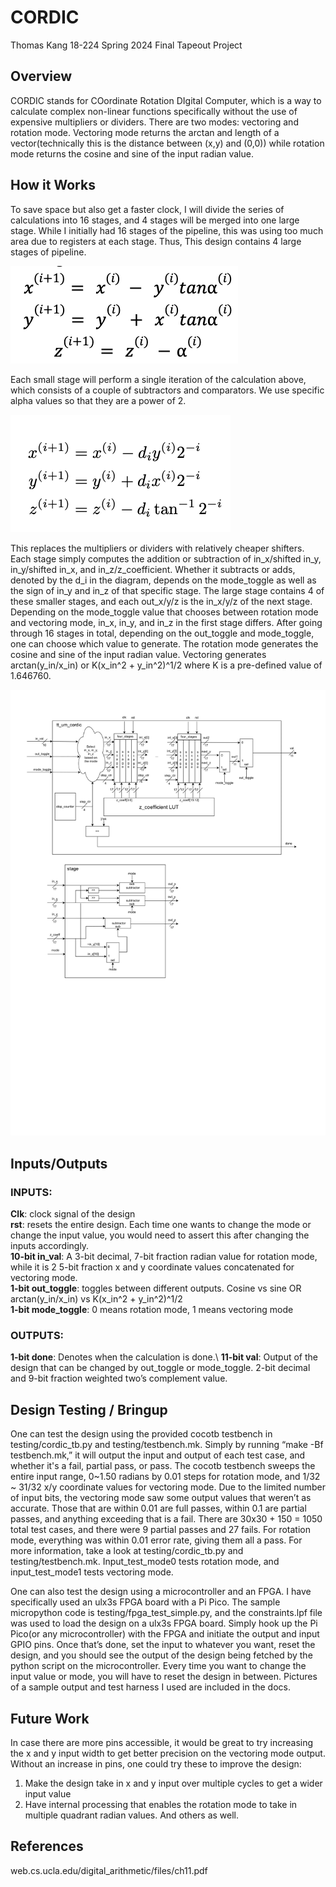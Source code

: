 # CORDIC

Thomas Kang
18-224 Spring 2024 Final Tapeout Project

## Overview

CORDIC stands for COordinate Rotation DIgital Computer, which is a way to calculate complex non-linear functions specifically without the use of expensive multipliers or dividers. There are two modes: vectoring and rotation mode. Vectoring mode returns the arctan and length of a vector(technically this is the distance between (x,y) and (0,0)) while rotation mode returns the cosine and sine of the input radian value. 

## How it Works

To save space but also get a faster clock, I will divide the series of calculations into 16 stages, and 4 stages will be merged into one large stage. While I initially had 16 stages of the pipeline, this was using too much area due to registers at each stage. Thus, This design contains 4 large stages of pipeline.

![iteration](docs/iteration.png)

Each small stage will perform a single iteration of the calculation above, which consists of a couple of subtractors and comparators. We use specific alpha values so that they are a power of 2.

![iteration](docs/iteration2.png)

This replaces the multipliers or dividers with relatively cheaper shifters. Each stage simply computes the addition or subtraction of in_x/shifted in_y, in_y/shifted in_x, and in_z/z_coefficient. Whether it subtracts or adds, denoted by the d_i in the diagram, depends on the mode_toggle as well as the sign of in_y and in_z of that specific stage.  The large stage contains 4 of these smaller stages, and each out_x/y/z is the in_x/y/z of the next stage. Depending on the mode_toggle value that chooses between rotation mode and vectoring mode, in_x, in_y, and in_z in the first stage differs. 
After going through 16 stages in total, depending on the out_toggle and mode_toggle, one can choose which value to generate. The rotation mode generates the cosine and sine of the input radian value. Vectoring generates arctan(y_in/x_in) or K(x_in^2 + y_in^2)^1/2 where K is a pre-defined value of 1.646760. 


![top_level_diagram](docs/CORDIC_diagram.png)

## Inputs/Outputs

### INPUTS:
**Clk**: clock signal of the design\
**rst**: resets the entire design. Each time one wants to change the mode or change the input value, you would need to assert this after changing the inputs accordingly.\
**10-bit in_val**: A 3-bit decimal, 7-bit fraction radian value for rotation mode, while it is 2 5-bit fraction x and y coordinate values concatenated for vectoring mode.\
**1-bit out_toggle**: toggles between different outputs. Cosine vs sine OR arctan(y_in/x_in) vs K(x_in^2 + y_in^2)^1/2\
**1-bit mode_toggle**: 0 means rotation mode, 1 means vectoring mode

### OUTPUTS:
**1-bit done**: Denotes when the calculation is done.\ 
**11-bit val**: Output of the design that can be changed by out_toggle or mode_toggle. 2-bit decimal and 9-bit fraction weighted two’s complement value. 

## Design Testing / Bringup

One can test the design using the provided cocotb testbench in testing/cordic_tb.py and testing/testbench.mk. Simply by running “make -Bf testbench.mk,” it will output the input and output of each test case, and whether it's a fail, partial pass, or pass. The cocotb testbench sweeps the entire input range, 0~1.50 radians by 0.01 steps for rotation mode, and 1/32 ~ 31/32 x/y coordinate values for vectoring mode. Due to the limited number of input bits, the vectoring mode saw some output values that weren’t as accurate. Those that are within 0.01 are full passes, within 0.1 are partial passes, and anything exceeding that is a fail. There are 30x30 + 150 = 1050 total test cases, and there were 9 partial passes and 27 fails. For rotation mode, everything was within 0.01 error rate, giving them all a pass. For more information, take a look at testing/cordic_tb.py and testing/testbench.mk. Input_test_mode0 tests rotation mode, and input_test_mode1 tests vectoring mode.

One can also test the design using a microcontroller and an FPGA. I have specifically used an ulx3s FPGA board with a Pi Pico. The sample micropython code is testing/fpga_test_simple.py, and the constraints.lpf file was used to load the design on a ulx3s FPGA board. Simply hook up the Pi Pico(or any microcontroller) with the FPGA and initiate the output and input GPIO pins. Once that’s done, set the input to whatever you want, reset the design, and you should see the output of the design being fetched by the python script on the microcontroller. Every time you want to change the input value or mode, you will have to reset the design in between. Pictures of a sample output and test harness I used are included in the docs. 

## Future Work
In case there are more pins accessible, it would be great to try increasing the x and y input width to get better precision on the vectoring mode output. 
Without an increase in pins, one could try these to improve the design:
1) Make the design take in x and y input over multiple cycles to get a wider input value
2) Have internal processing that enables the rotation mode to take in multiple quadrant radian values. 
And others as well.

## References
web.cs.ucla.edu/digital_arithmetic/files/ch11.pdf

